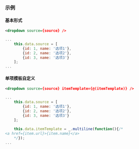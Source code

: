 ### 示例
#### 基本形式

<div class="m-example" id="j-example1"></div>

```xml
<dropdown source={source} />
```

```javascript
...
    this.data.source = [
        {id: 1, name: '选项1'},
        {id: 2, name: '选项2'},
        {id: 3, name: '选项3'}
    ];
...
```

#### 单项模板自定义

<div class="m-example" id="j-example2"></div>

```xml
<dropdown source={source} itemTemplate={@(itemTemplate)} />
```

```javascript
...
    this.data.source = [
        {id: 1, name: '选项1'},
        {id: 2, name: '选项2'},
        {id: 3, name: '选项3'}
    ];
    
    this.data.itemTemplate = _.multiline(function(){/*
<a href={item.url}>{item.name}</a>
    */});
...
```
